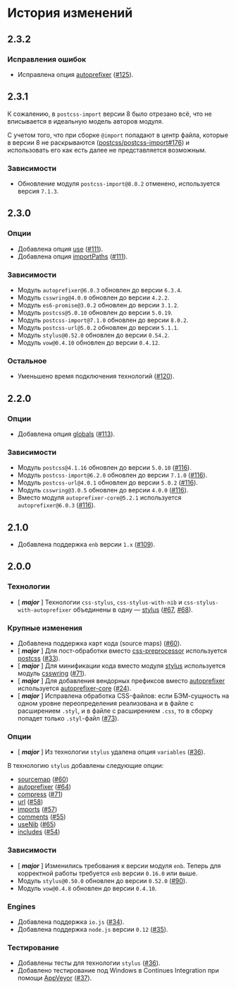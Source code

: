 История изменений
=================

2.3.2
-----

### Исправления ошибок

* Исправлена опция [autoprefixer](./api.ru.md#autoprefixer) ([#125]).

2.3.1
-----

К сожалению, в `postcss-import` версии 8 было отрезано всё, что не вписывается в идеальную модель авторов модуля.

С учетом того, что при сборке `@import` попадают в центр файла, которые в версии 8 не раскрываются ([postcss/postcss-import#176](https://github.com/postcss/postcss-import/issues/176)) и использовать его
как есть далее не представляется возможным.

### Зависимости

* Обновление модуля `postcss-import@8.0.2` отменено, используется версия `7.1.3`.

2.3.0
-----

### Опции

* Добавлена опция [use](./api.ru.md#use) ([#111]).
* Добавлена опция [importPaths](./api.ru.md#importpaths) ([#111]).

### Зависимости

* Модуль `autoprefixer@6.0.3` обновлен до версии `6.3.4`.
* Модуль `csswring@4.0.0` обновлен до версии `4.2.2`.
* Модуль `es6-promise@3.0.2` обновлен до версии `3.1.2`.
* Модуль `postcss@5.0.10` обновлен до версии `5.0.19`.
* Модуль `postcss-import@7.1.0` обновлен до версии `8.0.2`.
* Модуль `postcss-url@5.0.2` обновлен до версии `5.1.1`.
* Модуль `stylus@0.52.0` обновлен до версии `0.54.2`.
* Модуль `vow@0.4.10` обновлен до версии `0.4.12`.

### Остальное

* Уменьшено время подключения технологий ([#120]).

2.2.0
-----

### Опции

* Добавлена опция [globals](api.ru.md#globals) ([#113]).

### Зависимости

* Модуль `postcss@4.1.16` обновлен до версии `5.0.10` ([#116]).
* Модуль `postcss-import@6.2.0` обновлен до версии `7.1.0` ([#116]).
* Модуль `postcss-url@4.0.1` обновлен до версии `5.0.2` ([#116]).
* Модуль `csswring@3.0.5` обновлен до версии `4.0.0` ([#116]).
* Вместо модуля `autoprefixer-core@5.2.1` используется `autoprefixer@6.0.3` ([#116]).

2.1.0
-----

* Добавлена поддержка `enb` версии `1.x` ([#109]).

2.0.0
-----

### Технологии

* [ __*major*__ ] Технологии `css-stylus`, `css-stylus-with-nib` и `css-stylus-with-autoprefixer` объединены в одну — [stylus](api.ru.md) ([#67], [#68]).

### Крупные изменения

* Добавлена поддержка карт кода (source maps) ([#60]).
* [ __*major*__ ] Для пост-обработки вместо [css-preprocessor](https://github.com/enb/enb/blob/v0.17.0/lib/preprocess/css-preprocessor.js) используется [postcss](https://github.com/postcss/postcss) ([#33]).
* [ __*major*__ ] Для минификации кода вместо модуля [stylus](https://github.com/stylus/stylus/blob/master/docs/executable.md) используется модуль [csswring](https://github.com/hail2u/node-csswring) ([#71]).
* [ __*major*__ ] Для добавления вендорных префиксов вместо [autoprefixer](https://github.com/postcss/autoprefixer) используется [autoprefixer-core](https://github.com/postcss/autoprefixer-core) ([#24]).
* [ __*major*__ ] Исправлена обработка CSS-файлов: если БЭМ-сущность на одном уровне переопределения реализована и в файле с расширением `.styl`, и в файле с расширением `.css`, то в сборку попадет только `.styl`-файл ([#73]).

### Опции

* [ __*major*__ ] Из технологии `stylus` удалена опция `variables` ([#36]).

В технологию `stylus` добавлены следующие опции:

* [sourcemap](api.ru.md#sourcemap) ([#60])
* [autoprefixer](api.ru.md#autoprefixer) ([#64])
* [compress](api.ru.md#compress) ([#71])
* [url](api.ru.md#url) ([#58])
* [imports](api.ru.md#imports) ([#57])
* [comments](api.ru.md#comments) ([#55])
* [useNib](api.ru.md#usenib) ([#65])
* [includes](api.ru.md#includes) ([#54])

### Зависимости

* [ __*major*__ ] Изменились требования к версии модуля `enb`. Теперь для корректной работы требуется `enb` версии `0.16.0` или выше.
* Модуль `stylus@0.50.0` обновлен до версии `0.52.0` ([#90]).
* Модуль `vow@0.4.8` обновлен до версии `0.4.10`.

### Engines

* Добавлена поддержка `io.js` ([#34]).
* Добавлена поддержка `node.js` версии `0.12` ([#35]).

### Тестирование

* Добавлены тесты для технологии `stylus` ([#36]).
* Добавлено тестирование под Windows в Continues Integration при помощи [AppVeyor](http://www.appveyor.com) ([#37]).

[#24]: https://github.com/enb/enb-stylus/issues/24
[#26]: https://github.com/enb/enb-stylus/issues/26
[#33]: https://github.com/enb/enb-stylus/issues/33
[#34]: https://github.com/enb/enb-stylus/issues/34
[#35]: https://github.com/enb/enb-stylus/issues/35
[#36]: https://github.com/enb/enb-stylus/issues/36
[#37]: https://github.com/enb/enb-stylus/issues/37
[#48]: https://github.com/enb/enb-stylus/issues/48
[#54]: https://github.com/enb/enb-stylus/issues/54
[#55]: https://github.com/enb/enb-stylus/issues/55
[#56]: https://github.com/enb/enb-stylus/issues/56
[#57]: https://github.com/enb/enb-stylus/issues/57
[#58]: https://github.com/enb/enb-stylus/issues/58
[#60]: https://github.com/enb/enb-stylus/issues/60
[#64]: https://github.com/enb/enb-stylus/issues/64
[#65]: https://github.com/enb/enb-stylus/issues/65
[#67]: https://github.com/enb/enb-stylus/issues/67
[#68]: https://github.com/enb/enb-stylus/issues/68
[#71]: https://github.com/enb/enb-stylus/issues/71
[#73]: https://github.com/enb/enb-stylus/issues/73
[#90]: https://github.com/enb/enb-stylus/issues/90
[#109]: https://github.com/enb/enb-stylus/pull/109
[#111]: https://github.com/enb/enb-stylus/pull/111
[#113]: https://github.com/enb/enb-stylus/issues/113
[#116]: https://github.com/enb/enb-stylus/pull/116
[#120]: https://github.com/enb/enb-stylus/pull/120
[#125]: https://github.com/enb/enb-stylus/pull/125
